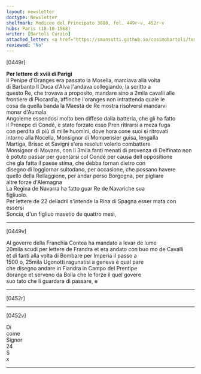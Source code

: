 ```yaml
---
layout: newsletter
doctype: Newsletter
shelfmark: Mediceo del Principato 3080, fol. 449r-v, 452r-v
hubs: Paris (18-10-1568)
writer: [Bartoli Curzio]
attached_letter: <a href="https://smansutti.github.io/cosimobartoli/texts/TBD/">TBD</a>
reviewed: "No"
---
```


[0449r]  
  
  
<strong>Per lettere di xviii di Parigi</strong>  
Il Penipe d'Oranges era passato la Mosella, marciava alla volta  
di Barbanto Il Duca d'Alva l'andava collegiando, la scritto a  
questo Re, che trovava a proposito, mandare sino a 2mila cavalli alle  
frontiere di Piccardia, affinche l'oranges non intrattenda quale le  
cosa da quella banda la Maestà de Re mostra risolversi mandarvi  
monsr d'Aumala  
Angoleme essendosi molto ben diffeso dalla batteria, che gli ha fatto  
il Prenepe di Condé, è stato forzato esso Pren ritirarsi a meza fuga  
con perdita di più di mille huomini, dove hora cone suoi si ritrovati  
intorno alla Nocella, Monsignor di Mompensier guisa, lengalla  
Martiga, Brisac et Savigni s'era resoluti volerlo combattere  
Monsignor di Movans, con li 3mila fanti menati di provenza di Delfinato non  
è potuto passar per guentarsi col Condé per causa dell oppositione  
che gla fatta il paese stima, che debba tornan dietro con  
disegno di loggiornar sultodano, per occasione, che possano havere  
quello della Rellaggione, per andar perso Borgogna, per pigliare  
altre forze d'Alemagna  
La Regina de Navarra ha fatto guar Re de Navariche sua  
figliuolo.  
Per lettere de 22 delladril s'intende la Rina di Spagna esser mata con essersi  
Soncia, d'un figliuo masetio de quattro mesi,  
  
---  

[0449v]  
  
  
Al goverre della Franchia Contea ha mandato a levar de lume  
20mila scudi per lettere de Frandra et era andato con buo mo de Cavalli  
et di fanti alla volta di Bombare per Imperia il passo a  
1500 o, 25mila Ugonotti ragunatisi a geneva è qual pare  
che disegno andare in Fiandra in Campo del Prentipe  
dorange et serveno da Bolla che le forze il quel govere  
suo tato che li guardara di passare, e  
  
---  

[0452r]  
  
  
  
---  

[0452v]  
  
  
Di  
come  
Signor  
24  
S  
x  
  
---  

